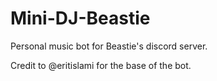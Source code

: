 # Mini-DJ-Beastie
Personal music bot for Beastie's discord server.

Credit to @eritislami for the base of the bot.
